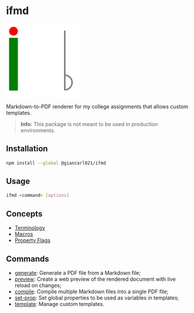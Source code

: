 # ifmd

![](../src/templates/Document/assets/img/favicon.svg)

Markdown-to-PDF renderer for my college assignments that allows custom templates.

> **Info:** This package is not meant to be used in production environments.

## Installation

```bash
npm install --global @giancarl021/ifmd
```

## Usage

```bash
ifmd <command> [options]
```

## Concepts

- [Terminology](docs/concepts/terminology.md)
- [Macros](docs/concepts/macros.md)
- [Property Flags](docs/concepts/property-flags.md)

## Commands
[//]: # (Insert any custom documentation ABOVE this line)
[//]: # (DOCS_START)

* [generate](docs/commands/ifmd-generate.md): Generate a PDF file from a Markdown file;
* [preview](docs/commands/ifmd-preview.md): Create a web preview of the rendered document with live reload on changes;
* [compile](docs/commands/ifmd-compile.md): Compile multiple Markdown files into a single PDF file;
* [set-prop](docs/commands/ifmd-set-prop.md): Set global properties to be used as variables in templates;
* [template](docs/commands/ifmd-template.md): Manage custom templates.

[//]: # (DOCS_END)
[//]: # (Insert any custom documentation BELOW this line)
